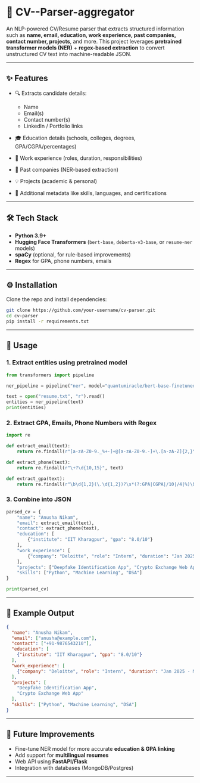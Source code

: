 # 📄 CV--Parser-aggregator

An NLP-powered CV/Resume parser that extracts structured information such as **name, email, education, work experience, past companies, contact number, projects**, and more. This project leverages **pretrained transformer models (NER)** + **regex-based extraction** to convert unstructured CV text into machine-readable JSON.

---

## ✨ Features

* 🔍 Extracts candidate details:

  * Name
  * Email(s)
  * Contact number(s)
  * LinkedIn / Portfolio links
* 🎓 Education details (schools, colleges, degrees, GPA/CGPA/percentages)
* 💼 Work experience (roles, duration, responsibilities)
* 🏢 Past companies (NER-based extraction)
* 💡 Projects (academic & personal)
* 📑 Additional metadata like skills, languages, and certifications

---

## 🛠️ Tech Stack

* **Python 3.9+**
* **Hugging Face Transformers** (`bert-base`, `deberta-v3-base`, or `resume-ner` models)
* **spaCy** (optional, for rule-based improvements)
* **Regex** for GPA, phone numbers, emails

---

## ⚙️ Installation

Clone the repo and install dependencies:

```bash
git clone https://github.com/your-username/cv-parser.git
cd cv-parser
pip install -r requirements.txt
```

---

## 🚀 Usage

### 1. Extract entities using pretrained model

```python
from transformers import pipeline

ner_pipeline = pipeline("ner", model="quantumiracle/bert-base-finetuned-resume-ner", aggregation_strategy="simple")

text = open("resume.txt", "r").read()
entities = ner_pipeline(text)
print(entities)
```

### 2. Extract GPA, Emails, Phone Numbers with Regex

```python
import re

def extract_email(text):
    return re.findall(r"[a-zA-Z0-9._%+-]+@[a-zA-Z0-9.-]+\.[a-zA-Z]{2,}", text)

def extract_phone(text):
    return re.findall(r"\+?\d{10,15}", text)

def extract_gpa(text):
    return re.findall(r"\b\d{1,2}(\.\d{1,2})?\s*(?:GPA|CGPA|/10|/4|%)\b", text)
```

### 3. Combine into JSON

```python
parsed_cv = {
    "name": "Anusha Nikam",
    "email": extract_email(text),
    "contact": extract_phone(text),
    "education": [
        {"institute": "IIT Kharagpur", "gpa": "8.0/10"}
    ],
    "work_experience": [
        {"company": "Deloitte", "role": "Intern", "duration": "Jan 2025 - May 2025"}
    ],
    "projects": ["Deepfake Identification App", "Crypto Exchange Web App"],
    "skills": ["Python", "Machine Learning", "DSA"]
}

print(parsed_cv)
```

---

## 📂 Example Output

```json
{
  "name": "Anusha Nikam",
  "email": ["anusha@example.com"],
  "contact": ["+91-9876543210"],
  "education": [
    {"institute": "IIT Kharagpur", "gpa": "8.0/10"}
  ],
  "work_experience": [
    {"company": "Deloitte", "role": "Intern", "duration": "Jan 2025 - May 2025"}
  ],
  "projects": [
    "Deepfake Identification App",
    "Crypto Exchange Web App"
  ],
  "skills": ["Python", "Machine Learning", "DSA"]
}
```

---

## 🔮 Future Improvements

* Fine-tune NER model for more accurate **education & GPA linking**
* Add support for **multilingual resumes**
* Web API using **FastAPI/Flask**
* Integration with databases (MongoDB/Postgres)

---
